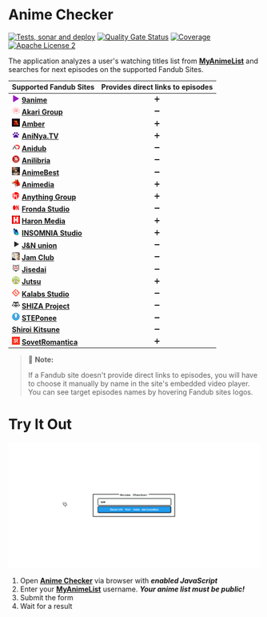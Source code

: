 # Anime Checker

[![Tests, sonar and deploy](https://github.com/nasirov/anime-checker/actions/workflows/on_push_wf.yaml/badge.svg?branch=master&event=push)](https://github.com/nasirov/anime-checker/actions/workflows/on_push_wf.yaml)
[![Quality Gate Status](https://sonarcloud.io/api/project_badges/measure?project=nasirov_anime-checker&metric=alert_status)](https://sonarcloud.io/dashboard?id=nasirov_anime-checker)
[![Coverage](https://sonarcloud.io/api/project_badges/measure?project=nasirov_anime-checker&metric=coverage)](https://sonarcloud.io/dashboard?id=nasirov_anime-checker)
[![Apache License 2](https://img.shields.io/badge/license-ASF2-blue.svg)](https://www.apache.org/licenses/LICENSE-2.0.txt)

The application analyzes a user's watching titles list from **[MyAnimeList](https://myanimelist.net/)** and searches for next episodes on the
supported Fandub Sites.

| Supported Fandub Sites                                                                                                                                                 | Provides direct links to episodes |
|:-----------------------------------------------------------------------------------------------------------------------------------------------------------------------|:---------------------------------:|
| [![9anime](/images/favicons/9anime.png)](https://9anime.id/) **[9anime](https://9anime.id/)**                                                                          |         :heavy_plus_sign:         |
| [![akariGroup](/images/favicons/akariGroup.png)](https://akari-anime.com/) **[Akari Group](https://akari-anime.com/)**                                                 |        :heavy_minus_sign:         |
| [![amber](/images/favicons/amber.png)](https://vkstudioamber.github.io/) **[Amber](https://vkstudioamber.github.io/)**                                                 |         :heavy_plus_sign:         |
| [![aniNyaTv](/images/favicons/aniNyaTv.png)](https://aninyatv.ru/) **[AniNya.TV](https://aninyatv.ru/)**                                                               |         :heavy_plus_sign:         |
| [![anidub](/images/favicons/anidub.png)](https://anime.anidub.life/) **[Anidub](https://anime.anidub.life/)**                                                          |        :heavy_minus_sign:         |
| [![anilibria](/images/favicons/anilibria.png)](https://www.anilibria.tv/) **[Anilibria](https://www.anilibria.tv/)**                                                   |        :heavy_minus_sign:         |
| [![animeBest](/images/favicons/animeBest.png)](https://anime1.animebesst.org/) **[AnimeBest](https://anime1.animebesst.org/)**                                         |        :heavy_minus_sign:         |
| [![animedia](/images/favicons/animedia.png)](https://online.animedia.tv/) **[Animedia](https://online.animedia.tv/)**                                                  |         :heavy_plus_sign:         |
| [![anythingGroup](/images/favicons/anythingGroup.png)](https://a-g.site/) **[Anything Group](https://a-g.site/)**                                                      |         :heavy_plus_sign:         |
| [![frondaStudio](/images/favicons/frondaStudio.png)](https://frondastudio.ru/) **[Fronda Studio](https://frondastudio.ru/)**                                           |        :heavy_minus_sign:         |
| [![haronMedia](/images/favicons/haronMedia.png)](https://haronmedia.online/) **[Haron Media](https://haronmedia.online/)**                                             |         :heavy_plus_sign:         |
| [![insomniaStudio](/images/favicons/insomniaStudio.png)](https://somnis.ru/) **[INSOMNIA Studio](https://somnis.ru/)**                                                 |         :heavy_plus_sign:         |
| [![jnUnion](/images/favicons/jnUnion.png)](https://jn-union.com/) **[J&N union](https://jn-union.com/)**                                                               |        :heavy_minus_sign:         |
| [![jamClub](/images/favicons/jamClub.png)](https://jam-club.org/) **[Jam Club](https://jam-club.org/)**                                                                |        :heavy_minus_sign:         |
| [![jisedai](/images/favicons/jisedai.png)](https://jisedai.tv/) **[Jisedai](https://jisedai.tv/)**                                                                     |        :heavy_minus_sign:         |
| [![jutsu](/images/favicons/jutsu.png)](https://jut.su/) **[Jutsu](https://jut.su/)**                                                                                   |         :heavy_plus_sign:         |
| [![kalabsStudio](/images/favicons/kalabsStudio.png)](https://kalabs.bicbai.ru/) **[Kalabs Studio](https://kalabs.bicbai.ru/)**                                         |        :heavy_minus_sign:         |
| [![shizaProject](/images/favicons/shizaProject.png)](https://shiza-project.com/) **[SHIZA Project](https://shiza-project.com/)**                                       |        :heavy_minus_sign:         |
| [![stepOnee](/images/favicons/stepOnee.png)](https://steponee.tv/) **[STEPonee](https://steponee.tv/)**                                                                |        :heavy_minus_sign:         |
| **[Shiroi Kitsune](https://shiroikitsune.org/)**                                                                                                                       |        :heavy_minus_sign:         |
| [![sovetRomantica](/images/favicons/sovetRomantica.png)](https://sovetromantica.com/) **[SovetRomantica](https://sovetromantica.com/)**                                |         :heavy_plus_sign:         |

> :memo: **Note:**
>
> If a Fandub site doesn't provide direct links to episodes, you will have to choose it manually by name in the site's embedded video player.
> You can see target episodes names by hovering Fandub sites logos.

# Try It Out

![Flow](/images/flow.gif)

1. Open **[Anime Checker](https://anime-checker.nasirov.info/)** via browser with ***enabled JavaScript***
2. Enter your **[MyAnimeList](https://myanimelist.net/)** username. ***Your anime list must be public!***
3. Submit the form
4. Wait for a result